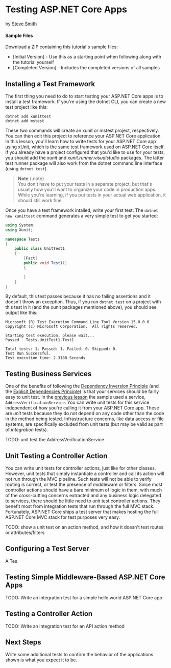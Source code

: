 # Testing ASP.NET Core Apps
by [Steve Smith](http://deviq.com/me/steve-smith)

#### Sample Files
Download a ZIP containing this tutorial's sample files:
- [Initial Version] - Use this as a starting point when following along with the tutorial yourself
- [Completed Version] - Includes the completed versions of all samples

## Installing a Test Framework

The first thing you need to do to start testing your ASP.NET Core apps is to install a test framework. If you're using the dotnet CLI, you can create a new test project like this:

```
dotnet add xunittest
dotnet add mstest
```

These two commands will create an xunit or mstest project, respectively. You can then edit this project to reference your ASP.NET Core application. In this lesson, you'll learn how to write tests for your ASP.NET Core app using [xUnit](https://xunit.github.io/), which is the same test framework used on ASP.NET Core itself. If you already have a project configured that you'd like to use for your tests, you should add the *xunit* and *xunit.runner.visualstudio* packages. The latter test runner package will also work from the dotnet command line interface (using `dotnet test`).

> **Note** {.note}    
> You don't have to put your tests in a separate project, but that's usually how you'll want to organize your code in production apps. While you're learning, if you put tests in your actual web application, it should still work fine.

Once you have a test framework intalled, write your first test. The `dotnet new xunittest` command generates a very simple test to get you started:

```c#
using System;
using Xunit;

namespace Tests
{
    public class UnitTest1
    {
        [Fact]
        public void Test1()
        {

        }
    }
}
```

By default, this test passes because it has no failing assertions and it doesn't throw an exception. Thus, if you run `dotnet test` on a project with this test in it (and the xunit packages mentioned above), you should see output like this:

```
Microsoft (R) Test Execution Command Line Tool Version 15.0.0.0
Copyright (c) Microsoft Corporation.  All rights reserved.

Starting test execution, please wait...
Passed   Tests.UnitTest1.Test1

Total tests: 1. Passed: 1. Failed: 0. Skipped: 0.
Test Run Successful.
Test execution time: 2.3188 Seconds
```

## Testing Business Services

One of the benefits of following the [Dependency Inversion Principle](http://deviq.com/dependency-inversion-principle/) (and the [Explicit Dependencies Principle](http://deviq.com/explicit-dependencies-principle/)) is that your services should be fairly easy to unit test. In the [previous lesson](controller-dependencies.md) the sample used a service, ``AddressVerificationService``. You can write unit tests for this service independent of how you're calling it from your ASP.NET Core app. These are *unit* tests because they do not depend on any code other than the code in the method being tested. Infrastructure concerns, like data access or file systems, are specifically excluded from unit tests (but may be valid as part of *integration* tests).

TODO: unit test the AddressVerificationService

## Unit Testing a Controller Action

You can write unit tests for controller actions, just like for other classes. However, unit tests that simply instantiate a controller and call its action will not run through the MVC pipeline. Such tests will not be able to verify routing is correct, or test the presence of middleware or filters. Since most controller actions should have a bare minimum of logic in them, with much of the cross-cutting concerns extracted and any business logic delegated to services, there should be little need to *unit* test controller actions. They benefit most from integration tests that run through the full MVC stack. Fortunately, ASP.NET Core ships a test server that makes hosting the full ASP.NET Core MVC stack for test purposes very easy.

TODO: show a unit test on an action method, and how it doesn't test routes or attributes/filters

## Configuring a Test Server

A Tes

## Testing Simple Middleware-Based ASP.NET Core Apps

TODO: Write an integration test for a simple hello world ASP.NET Core app

## Testing a Controller Action

TODO: Write an integration test for an API action method

## Next Steps

Write some additional tests to confirm the behavior of the applications shown is what you expect it to be.